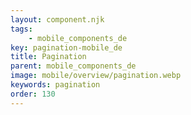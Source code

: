 ```yaml
---
layout: component.njk
tags: 
    - mobile_components_de
key: pagination-mobile_de
title: Pagination
parent: mobile_components_de
image: mobile/overview/pagination.webp
keywords: pagination
order: 130
---
```


